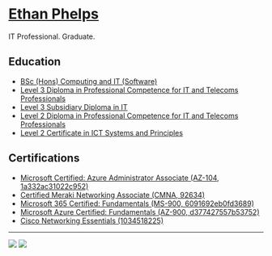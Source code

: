 # [Ethan Phelps](https://felpsey.com)
IT Professional. Graduate.

## Education
- [BSc (Hons) Computing and IT (Software)](https://www.open.ac.uk/courses/computing-it/degrees/bsc-computing-it-software-q62-soft)
- [Level 3 Diploma in Professional Competence for IT and Telecoms Professionals](https://qualifications.pearson.com/en/qualifications/btec-international-level-3/it.html#%2Ftab-Diploma)
- [Level 3 Subsidiary Diploma in IT](https://qualifications.pearson.com/en/qualifications/btec-international-level-3/it.html#%2Ftab-SubsidiaryDiploma)
- [Level 2 Diploma in Professional Competence for IT and Telecoms Professionals](https://qualifications.pearson.com/en/qualifications/btec-international-level-2/information-technology.html#%2Ftab-Diploma)
- [Level 2 Certificate in ICT Systems and Principles](https://qualifications.pearson.com/en/qualifications/btec-international-level-2/information-technology.html#%2Ftab-Certificate)

## Certifications
- [Microsoft Certified: Azure Administrator Associate (AZ-104, 1a332ac31022c952)](https://learn.microsoft.com/en-gb/users/felpsey/credentials/1a332ac31022c952)
- [Certified Meraki Networking Associate (CMNA, 92634)](https://community.meraki.com/t5/badges/userbadgespage/user-id/92634)
- [Microsoft 365 Certified: Fundamentals (MS-900, 6091692eb0fd3689)](https://learn.microsoft.com/en-gb/users/felpsey/credentials/6091692eb0fd3689)
- [Microsoft Azure Certified: Fundamentals (AZ-900, d377427557b53752)](https://learn.microsoft.com/en-gb/users/felpsey/credentials/d377427557b53752)
- [Cisco Networking Essentials (1034518225)](https://skillsforall.com/course/networking-essentials)

<hr>

[![](https://img.shields.io/badge/website-000000?style=for-the-badge&logo=About.me&logoColor=white)](https://felpsey.com)
[![](https://img.shields.io/badge/LinkedIn-0077B5?style=for-the-badge&logo=linkedin&logoColor=white)](https://www.linkedin.com/in/felpsey/)
